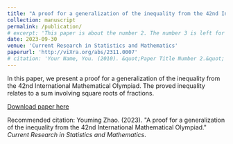 ```yaml
---
title: "A proof for a generalization of the inequality from the 42nd International Mathematical Olympiad"
collection: manuscript
permalink: /publication/
# excerpt: 'This paper is about the number 2. The number 3 is left for future work.'
date: 2023-09-30
venue: 'Current Research in Statistics and Mathematics'
paperurl: 'http://viXra.org/abs/2311.0007'
# citation: 'Your Name, You. (2010). &quot;Paper Title Number 2.&quot; <i>Journal 1</i>. 1(2).'
---
```

In this paper, we present a proof for a generalization of the inequality from the 42nd International Mathematical Olympiad. The proved inequality relates to a sum involving square roots of fractions. 

[Download paper here](http://viXra.org/abs/2311.0007)

Recommended citation: Youming Zhao. (2023). "A proof for a generalization of the inequality from the 42nd International Mathematical Olympiad." <i>Current Research in Statistics and Mathematics</i>.